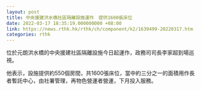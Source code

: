 ```yaml
---
layout: post
title: 中央援建洪水橋社區隔離設施運作　提供1600張床位
date: 2022-03-17 18:35:19.000000000 +08:00
link: https://news.rthk.hk/rthk/ch/component/k2/1639499-20220317.htm
categories: rthk
---
```


位於元朗洪水橋的中央援建社區隔離設施今日起運作，政務司司長李家超到場巡視。

他表示，設施提供約550個房間，共1600張床位，當中約三分之一的面積用作長者暫託中心，由社署管理，再物色營運者營運，下月投入服務。
